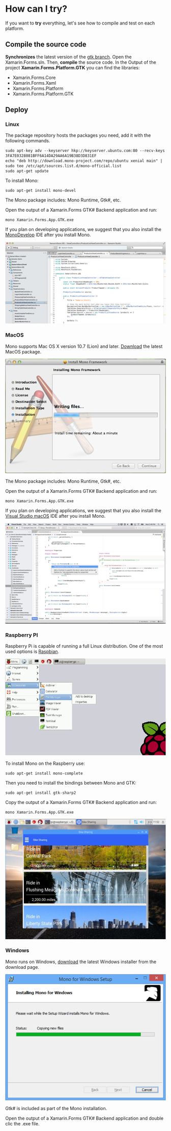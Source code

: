 # How can I try?

If you want to **try** everything, let's see how to compile and test on each platform.

## Compile the source code

**Synchronizes** the latest version of the [gtk branch](https://github.com/jsuarezruiz/Xamarin.Forms/tree/gtk). Open the Xamarin.Forms.sln. Then, **compile** the source code. In the Output of the project **Xamarin.Forms.Platform.GTK** you can find the libraries:

- Xamarin.Forms.Core
- Xamarin.Forms.Xaml
- Xamarin.Forms.Platform
- Xamarin.Forms.Platform.GTK

## Deploy

### Linux

The package repository hosts the packages you need, add it with the following commands.

    sudo apt-key adv --keyserver hkp://keyserver.ubuntu.com:80 --recv-keys 3FA7E0328081BFF6A14DA29AA6A19B38D3D831EF
    echo "deb http://download.mono-project.com/repo/ubuntu xenial main" | sudo tee /etc/apt/sources.list.d/mono-official.list
    sudo apt-get update

To install Mono:

    sudo apt-get install mono-devel

The Mono package includes: Mono Runtime, Gtk#, etc.

Open the output of a Xamarin.Forms GTK# Backend application and run:

    mono Xamarin.Forms.App.GTK.exe

If you plan on developing applications, we suggest that you also install the [MonoDevelop](http://www.monodevelop.com) IDE after you install Mono.

![MonoDevelop](images/monodevelop.png)

### MacOS

Mono supports Mac OS X version 10.7 (Lion) and later. [Download](http://www.mono-project.com/download/) the latest MacOS package.

![Install Mono](images/mono-mac-install.png)

The Mono package includes: Mono Runtime, Gtk#, etc.

Open the output of a Xamarin.Forms GTK# Backend application and run:

    mono Xamarin.Forms.App.GTK.exe

If you plan on developing applications, we suggest that you also install the [Visual Studio macOS](https://www.visualstudio.com/vs/visual-studio-mac/) IDE after you install Mono.

![Install Mono](images/vs-macos.png)


### Raspberry PI

Raspberry Pi is capable of running a full Linux distribution. One of the most used options is [Raspbian](https://www.raspberrypi.org/downloads/raspbian/).

![Raspbian](images/raspbian.jpg)

To install Mono on the Raspberry use:

    sudo apt-get install mono-complete

Then you need to install the bindings between Mono and GTK:

    sudo apt-get install gtk-sharp2

Copy the output of a Xamarin.Forms GTK# Backend application and run:

    mono Xamarin.Forms.App.GTK.exe

![GTK Backend](images/gtk-backend.png)

### Windows

Mono runs on Windows, [download](http://www.mono-project.com/download/) the latest Windows installer from the download page.

![Install Mono](images/windows-install-mono.png)

Gtk# is included as part of the Mono installation.

Open the output of a Xamarin.Forms GTK# Backend application and double clic the .exe file.
